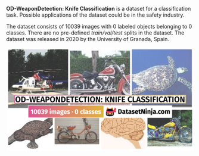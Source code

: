 **OD-WeaponDetection: Knife Classification** is a dataset for a classification task. Possible applications of the dataset could be in the safety industry. 

The dataset consists of 10039 images with 0 labeled objects belonging to 0 classes. There are no pre-defined <i>train/val/test</i> splits in the dataset. The dataset was released in 2020 by the University of Granada, Spain.

<img src="https://github.com/dataset-ninja/od-weapon-detection-knife-classification/raw/main/visualizations/poster.png">
